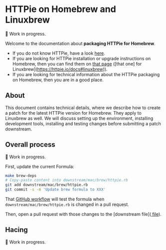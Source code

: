 # HTTPie on Homebrew and Linuxbrew

:construction: Work in progress.

Welcome to the documentation about **packaging HTTPie for Homebrew**.

- If you do not know HTTPie, have a look [here](https://httpie.io/cli).
- If you are looking for HTTPie installation or upgrade instructions on Homebrew, then you can find them on [that page](https://httpie.io/docs#homebrew) ([that one] for Linuxbrew](https://httpie.io/docs#linuxbrew)).
- If you are looking for technical information about the HTTPie packaging on Homebrew, then you are in a good place.

## About

This document contains technical details, where we describe how to create a patch for the latest HTTPie version for Homebrew. They apply to Linuxbrew as well.
We will discuss setting up the environment, installing development tools, installing and testing changes before submitting a patch downstream.

## Overall process

:construction: Work in progress.

First, update the current Formula:

```bash
make brew-deps
# Copy-paste content into downstream/mac/brew/httpie.rb
git add downstream/mac/brew/httpie.rb
git commit -s -m 'Update brew formula to XXX'
```

That [GitHub workflow](https://github.com/httpie/httpie/actions/workflows/test-package-mac-brew.yml) will test the formula when `downstream/mac/brew/httpie.rb` is changed in a pull request.

Then, open a pull request with those changes to the [downstream file]([ file](https://github.com/Homebrew/homebrew-core/blob/master/Formula/httpie.rb)).

## Hacing

:construction: Work in progress.
